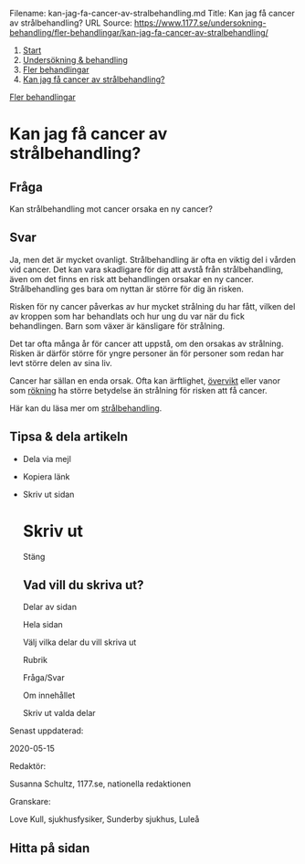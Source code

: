 Filename: kan-jag-fa-cancer-av-stralbehandling.md
Title: Kan jag få cancer av strålbehandling?
URL Source: https://www.1177.se/undersokning-behandling/fler-behandlingar/kan-jag-fa-cancer-av-stralbehandling/

1.  [Start](https://www.1177.se/)
2.  [Undersökning & behandling](https://www.1177.se/undersokning-behandling/)
3.  [Fler behandlingar](https://www.1177.se/undersokning-behandling/fler-behandlingar/)
4.  [Kan jag få cancer av strålbehandling?](https://www.1177.se/undersokning-behandling/fler-behandlingar/kan-jag-fa-cancer-av-stralbehandling/)

[Fler behandlingar](https://www.1177.se/undersokning-behandling/fler-behandlingar/)

Kan jag få cancer av strålbehandling?
=====================================

Fråga
-----

Kan strålbehandling mot cancer orsaka en ny cancer?

Svar
----

Ja, men det är mycket ovanligt. Strålbehandling är ofta en viktig del i vården vid cancer. Det kan vara skadligare för dig att avstå från strålbehandling, även om det finns en risk att behandlingen orsakar en ny cancer. Strålbehandling ges bara om nyttan är större för dig än risken.

Risken för ny cancer påverkas av hur mycket strålning du har fått, vilken del av kroppen som har behandlats och hur ung du var när du fick behandlingen. Barn som växer är känsligare för strålning.

Det tar ofta många år för cancer att uppstå, om den orsakas av strålning. Risken är därför större för yngre personer än för personer som redan har levt större delen av sina liv.

Cancer har sällan en enda orsak. Ofta kan ärftlighet, [övervikt](https://www.1177.se/sjukdomar--besvar/hormoner/obesitas--fetma-och-overvikt/obesitas--fetma-och-overvikt-hos-vuxna/) eller vanor som [rökning](https://www.1177.se/liv--halsa/tobak-och-alkohol/tobak/rokning-och-snusning/) ha större betydelse än strålning för risken att få cancer.

Här kan du läsa mer om [strålbehandling](https://www.1177.se/undersokning-behandling/fler-behandlingar/stralbehandling/).

Tipsa & dela artikeln
---------------------

*   Dela via mejl
*   Kopiera länk
*   Skriv ut sidan
    
    Skriv ut
    ========
    
    Stäng
    
    Vad vill du skriva ut?
    ----------------------
    
    Delar av sidan
    
    Hela sidan
    
    Välj vilka delar du vill skriva ut
    
    Rubrik
    
    Fråga/Svar
    
    Om innehållet
    
    Skriv ut valda delar
    

Senast uppdaterad:

2020-05-15

Redaktör:

Susanna Schultz, 1177.se, nationella redaktionen

Granskare:

Love Kull, sjukhusfysiker, Sunderby sjukhus, Luleå

Hitta på sidan
--------------
